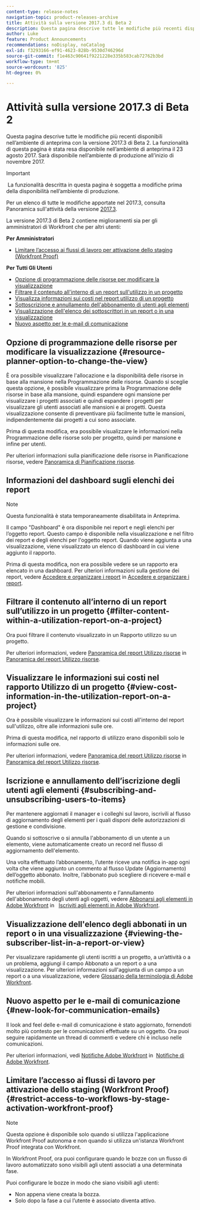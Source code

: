 ```yaml
---
content-type: release-notes
navigation-topic: product-releases-archive
title: Attività sulla versione 2017.3 di Beta 2
description: Questa pagina descrive tutte le modifiche più recenti disponibili nell’ambiente di anteprima con la versione 2017.3 di Beta 2. La funzionalità di questa pagina è stata resa disponibile nell’ambiente di anteprima il 23 agosto 2017. Sarà disponibile nell’ambiente di produzione all’inizio di novembre 2017.
author: Luke
feature: Product Announcements
recommendations: noDisplay, noCatalog
exl-id: f3293166-ef91-4623-828b-9530d746296d
source-git-commit: f1e463c90641f9221228e335b583cab72762b3bd
workflow-type: tm+mt
source-wordcount: '825'
ht-degree: 0%

---
```


# Attività sulla versione 2017.3 di Beta 2

Questa pagina descrive tutte le modifiche più recenti disponibili nell’ambiente di anteprima con la versione 2017.3 di Beta 2. La funzionalità di questa pagina è stata resa disponibile nell’ambiente di anteprima il 23 agosto 2017. Sarà disponibile nell’ambiente di produzione all’inizio di novembre 2017.

>[!IMPORTANT]
>
> La funzionalità descritta in questa pagina è soggetta a modifiche prima della disponibilità nell’ambiente di produzione.

Per un elenco di tutte le modifiche apportate nel 2017.3, consulta  Panoramica sull&#39;attività della versione [2017.3](../../../../product-announcements/product-releases/quarterly-release-archive/2017.3-release-activity/2017-3-release-activity-overview.md).

La versione 2017.3 di Beta 2 contiene miglioramenti sia per gli amministratori di Workfront che per altri utenti:

**Per Amministratori**

* [Limitare l’accesso ai flussi di lavoro per attivazione dello staging (Workfront Proof)](#restrict-access-to-workflows-by-stage-activation-workfront-proof)

**Per Tutti Gli Utenti**

* [Opzione di programmazione delle risorse per modificare la visualizzazione](#resource-planner-option-to-change-the-view)
* [Filtrare il contenuto all&#39;interno di un report sull&#39;utilizzo in un progetto](#filter-content-within-a-utilization-report-on-a-project)
* [Visualizza informazioni sui costi nel report utilizzo di un progetto](#view-cost-information-in-the-utilization-report-on-a-project)
* [Sottoscrizione e annullamento dell&#39;abbonamento di utenti agli elementi](#subscribing-and-unsubscribing-users-to-items)
* [Visualizzazione dell&#39;elenco dei sottoscrittori in un report o in una visualizzazione](#viewing-the-subscriber-list-in-a-report-or-view)
* [Nuovo aspetto per le e-mail di comunicazione](#new-look-for-communication-emails)

## Opzione di programmazione delle risorse per modificare la visualizzazione {#resource-planner-option-to-change-the-view}

È ora possibile visualizzare l&#39;allocazione e la disponibilità delle risorse in base alla mansione nella Programmazione delle risorse. Quando si sceglie questa opzione, è possibile visualizzare prima la Programmazione delle risorse in base alla mansione, quindi espandere ogni mansione per visualizzare i progetti associati e quindi espandere i progetti per visualizzare gli utenti associati alle mansioni e ai progetti. Questa visualizzazione consente di preventivare più facilmente tutte le mansioni, indipendentemente dai progetti a cui sono associate.

Prima di questa modifica, era possibile visualizzare le informazioni nella Programmazione delle risorse solo per progetto, quindi per mansione e infine per utenti.

Per ulteriori informazioni sulla pianificazione delle risorse in Pianificazione risorse, vedere [Panoramica di Pianificazione risorse](../../../../resource-mgmt/resource-planning/get-started-resource-planner.md).

## Informazioni del dashboard sugli elenchi dei report

>[!NOTE]
>
>Questa funzionalità è stata temporaneamente disabilitata in Anteprima.

Il campo &quot;Dashboard&quot; è ora disponibile nei report e negli elenchi per l’oggetto report. Questo campo è disponibile nella visualizzazione e nel filtro dei report e degli elenchi per l&#39;oggetto report. Quando viene aggiunta a una visualizzazione, viene visualizzato un elenco di dashboard in cui viene aggiunto il rapporto.

Prima di questa modifica, non era possibile vedere se un rapporto era elencato in una dashboard. Per ulteriori informazioni sulla gestione dei report, vedere [Accedere e organizzare i report](../../../../reports-and-dashboards/reports/report-usage/access-organize-reports.md) in [Accedere e organizzare i report](../../../../reports-and-dashboards/reports/report-usage/access-organize-reports.md).

## Filtrare il contenuto all’interno di un report sull’utilizzo in un progetto {#filter-content-within-a-utilization-report-on-a-project}

Ora puoi filtrare il contenuto visualizzato in un Rapporto utilizzo su un progetto.

Per ulteriori informazioni, vedere [Panoramica del report Utilizzo risorse](../../../../reports-and-dashboards/reports/using-built-in-reports/resource-utilization-report.md) in  [Panoramica del report Utilizzo risorse](../../../../reports-and-dashboards/reports/using-built-in-reports/resource-utilization-report.md).

## Visualizzare le informazioni sui costi nel rapporto Utilizzo di un progetto {#view-cost-information-in-the-utilization-report-on-a-project}

Ora è possibile visualizzare le informazioni sui costi all&#39;interno del report sull&#39;utilizzo, oltre alle informazioni sulle ore.

Prima di questa modifica, nel rapporto di utilizzo erano disponibili solo le informazioni sulle ore.

Per ulteriori informazioni, vedere [Panoramica del report Utilizzo risorse](../../../../reports-and-dashboards/reports/using-built-in-reports/resource-utilization-report.md) in  [Panoramica del report Utilizzo risorse](../../../../reports-and-dashboards/reports/using-built-in-reports/resource-utilization-report.md).

## Iscrizione e annullamento dell’iscrizione degli utenti agli elementi {#subscribing-and-unsubscribing-users-to-items}

Per mantenere aggiornati il manager e i colleghi sul lavoro, iscrivili al flusso di aggiornamento degli elementi per i quali disponi delle autorizzazioni di gestione e condivisione.

Quando si sottoscrive o si annulla l&#39;abbonamento di un utente a un elemento, viene automaticamente creato un record nel flusso di aggiornamento dell&#39;elemento.

Una volta effettuato l’abbonamento, l’utente riceve una notifica in-app ogni volta che viene aggiunto un commento al flusso Update (Aggiornamento) dell’oggetto abbonato. Inoltre, l’abbonato può scegliere di ricevere e-mail e notifiche mobili.

Per ulteriori informazioni sull&#39;abbonamento e l&#39;annullamento dell&#39;abbonamento degli utenti agli oggetti, vedere [Abbonarsi agli elementi in Adobe Workfront](../../../../workfront-basics/using-notifications/subscribe-to-items-in-workfront.md) in   [Iscriviti agli elementi in Adobe Workfront](../../../../workfront-basics/using-notifications/subscribe-to-items-in-workfront.md).

## Visualizzazione dell&#39;elenco degli abbonati in un report o in una visualizzazione {#viewing-the-subscriber-list-in-a-report-or-view}

Per visualizzare rapidamente gli utenti iscritti a un progetto, a un’attività o a un problema, aggiungi il campo Abbonato a un report o a una visualizzazione. Per ulteriori informazioni sull&#39;aggiunta di un campo a un report o a una visualizzazione, vedere [Glossario della terminologia di Adobe Workfront](../../../../workfront-basics/navigate-workfront/workfront-navigation/workfront-terminology-glossary.md).

## Nuovo aspetto per le e-mail di comunicazione {#new-look-for-communication-emails}

Il look and feel delle e-mail di comunicazione è stato aggiornato, fornendoti molto più contesto per le comunicazioni effettuate su un oggetto. Ora puoi seguire rapidamente un thread di commenti e vedere chi è incluso nelle comunicazioni.

Per ulteriori informazioni, vedi [Notifiche Adobe Workfront](../../../../workfront-basics/using-notifications/wf-notifications.md) in  [Notifiche di Adobe Workfront](../../../../workfront-basics/using-notifications/wf-notifications.md).

## Limitare l’accesso ai flussi di lavoro per attivazione dello staging (Workfront Proof) {#restrict-access-to-workflows-by-stage-activation-workfront-proof}

>[!NOTE]
>
>Questa opzione è disponibile solo quando si utilizza l&#39;applicazione Workfront Proof autonoma e non quando si utilizza un&#39;istanza Workfront Proof integrata con Workfront.

In Workfront Proof, ora puoi configurare quando le bozze con un flusso di lavoro automatizzato sono visibili agli utenti associati a una determinata fase.

Puoi configurare le bozze in modo che siano visibili agli utenti:

* Non appena viene creata la bozza.
* Solo dopo la fase a cui l’utente è associato diventa attivo. 
